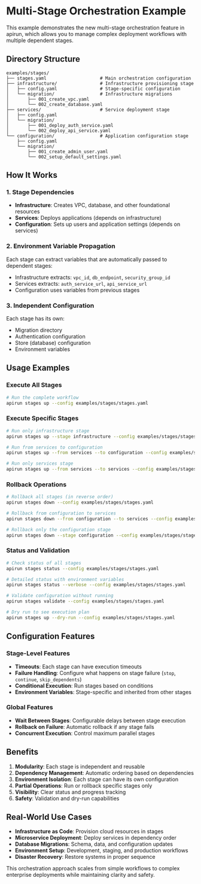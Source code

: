 # Multi-Stage Orchestration Example

This example demonstrates the new multi-stage orchestration feature in apirun, which allows you to manage complex deployment workflows with multiple dependent stages.

## Directory Structure

```
examples/stages/
├── stages.yaml                    # Main orchestration configuration
├── infrastructure/                # Infrastructure provisioning stage
│   ├── config.yaml                # Stage-specific configuration
│   └── migration/                 # Infrastructure migrations
│       ├── 001_create_vpc.yaml
│       └── 002_create_database.yaml
├── services/                      # Service deployment stage
│   ├── config.yaml
│   └── migration/
│       ├── 001_deploy_auth_service.yaml
│       └── 002_deploy_api_service.yaml
└── configuration/                 # Application configuration stage
    ├── config.yaml
    └── migration/
        ├── 001_create_admin_user.yaml
        └── 002_setup_default_settings.yaml
```

## How It Works

### 1. Stage Dependencies
- **Infrastructure**: Creates VPC, database, and other foundational resources
- **Services**: Deploys applications (depends on infrastructure)
- **Configuration**: Sets up users and application settings (depends on services)

### 2. Environment Variable Propagation
Each stage can extract variables that are automatically passed to dependent stages:

- Infrastructure extracts: `vpc_id`, `db_endpoint`, `security_group_id`
- Services extracts: `auth_service_url`, `api_service_url`
- Configuration uses variables from previous stages

### 3. Independent Configuration
Each stage has its own:
- Migration directory
- Authentication configuration
- Store (database) configuration
- Environment variables

## Usage Examples

### Execute All Stages
```bash
# Run the complete workflow
apirun stages up --config examples/stages/stages.yaml
```

### Execute Specific Stages
```bash
# Run only infrastructure stage
apirun stages up --stage infrastructure --config examples/stages/stages.yaml

# Run from services to configuration
apirun stages up --from services --to configuration --config examples/stages/stages.yaml

# Run only services stage
apirun stages up --from services --to services --config examples/stages/stages.yaml
```

### Rollback Operations
```bash
# Rollback all stages (in reverse order)
apirun stages down --config examples/stages/stages.yaml

# Rollback from configuration to services
apirun stages down --from configuration --to services --config examples/stages/stages.yaml

# Rollback only the configuration stage
apirun stages down --stage configuration --config examples/stages/stages.yaml
```

### Status and Validation
```bash
# Check status of all stages
apirun stages status --config examples/stages/stages.yaml

# Detailed status with environment variables
apirun stages status --verbose --config examples/stages/stages.yaml

# Validate configuration without running
apirun stages validate --config examples/stages/stages.yaml

# Dry run to see execution plan
apirun stages up --dry-run --config examples/stages/stages.yaml
```

## Configuration Features

### Stage-Level Features
- **Timeouts**: Each stage can have execution timeouts
- **Failure Handling**: Configure what happens on stage failure (`stop`, `continue`, `skip_dependents`)
- **Conditional Execution**: Run stages based on conditions
- **Environment Variables**: Stage-specific and inherited from other stages

### Global Features
- **Wait Between Stages**: Configurable delays between stage execution
- **Rollback on Failure**: Automatic rollback if any stage fails
- **Concurrent Execution**: Control maximum parallel stages

## Benefits

1. **Modularity**: Each stage is independent and reusable
2. **Dependency Management**: Automatic ordering based on dependencies
3. **Environment Isolation**: Each stage can have its own configuration
4. **Partial Operations**: Run or rollback specific stages only
5. **Visibility**: Clear status and progress tracking
6. **Safety**: Validation and dry-run capabilities

## Real-World Use Cases

- **Infrastructure as Code**: Provision cloud resources in stages
- **Microservice Deployment**: Deploy services in dependency order
- **Database Migrations**: Schema, data, and configuration updates
- **Environment Setup**: Development, staging, and production workflows
- **Disaster Recovery**: Restore systems in proper sequence

This orchestration approach scales from simple workflows to complex enterprise deployments while maintaining clarity and safety.